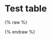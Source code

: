 # Test table

{% raw %}
<div id="diplay_description"> </div>
{% endraw %}

<script>
$(document).ready(function() {
  hu = window.location.search.substring(1);
  searchfor = hu.split("=");
  if( searchfor[0]=="action" ) {
      alert( "Hello gareth found " + plumedsyntax[ searchfor[1] ]["description"] );
      document.getElementById("diplay_description").innerHTML = "<b>Showing lessons that use \n\n" + searchfor[1] + " (action) " + plumedsyntax[ searchfor[1] ]["description"] + "</b>";
  }  
});
</script>
